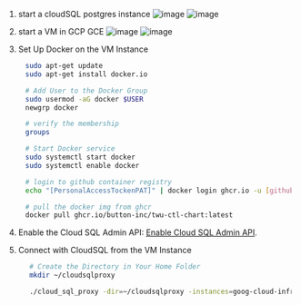 1. start a cloudSQL postgres instance
   ![image](https://github.com/button-inc/twu-ctl-chart/assets/72329369/01e8743c-d482-47c9-a1b7-9219df70519b)
   ![image](https://github.com/button-inc/twu-ctl-chart/assets/72329369/8374e0b0-4da6-4b67-be71-143f370ece55)


2. start a VM in GCP GCE
   ![image](https://github.com/button-inc/twu-ctl-chart/assets/72329369/fac60ee1-5f6f-4869-bd37-983534c3a0a1)
   ![image](https://github.com/button-inc/twu-ctl-chart/assets/72329369/feb99cba-6812-487a-8d22-a9654273ef3c)

3. Set Up Docker on the VM Instance
```bash
     sudo apt-get update
     sudo apt-get install docker.io

     # Add User to the Docker Group
     sudo usermod -aG docker $USER
     newgrp docker

     # verify the membership
     groups

     # Start Docker service
     sudo systemctl start docker
     sudo systemctl enable docker

     # login to github container registry
     echo "[PersonalAccessTockenPAT]" | docker login ghcr.io -u [githubUsername] --password-stdin

     # pull the docker img from ghcr
     docker pull ghcr.io/button-inc/twu-ctl-chart:latest

```

4. Enable the Cloud SQL Admin API: [Enable Cloud SQL Admin API](https://console.developers.google.com/apis/api/sqladmin.googleapis.com/overview?project=1084067978523).

5. Connect with CloudSQL from the VM Instance
```bash
      # Create the Directory in Your Home Folder
      mkdir ~/cloudsqlproxy

      ./cloud_sql_proxy -dir=~/cloudsqlproxy -instances=goog-cloud-infrastructure:us-central1:twu-pat-db &

   

```

